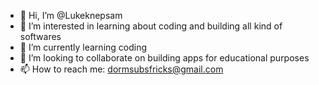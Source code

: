 - 👋 Hi, I’m @Lukeknepsam
- 👀 I’m interested in learning about coding and building all kind of softwares
- 🌱 I’m currently learning coding
- 💞️ I’m looking to collaborate on building apps for educational purposes
- 📫 How to reach me: dormsubsfricks@gmail.com


<!---
Lukeknepsam/Lukeknepsam is a ✨ special ✨ repository because its `README.md` (this file) appears on your GitHub profile.
You can click the Preview link to take a look at your changes.
--->
